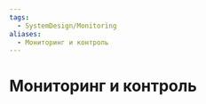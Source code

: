 ```yaml
---
tags:
  - SystemDesign/Monitoring
aliases:
  - Мониторинг и контроль
---
```

# Мониторинг и контроль


